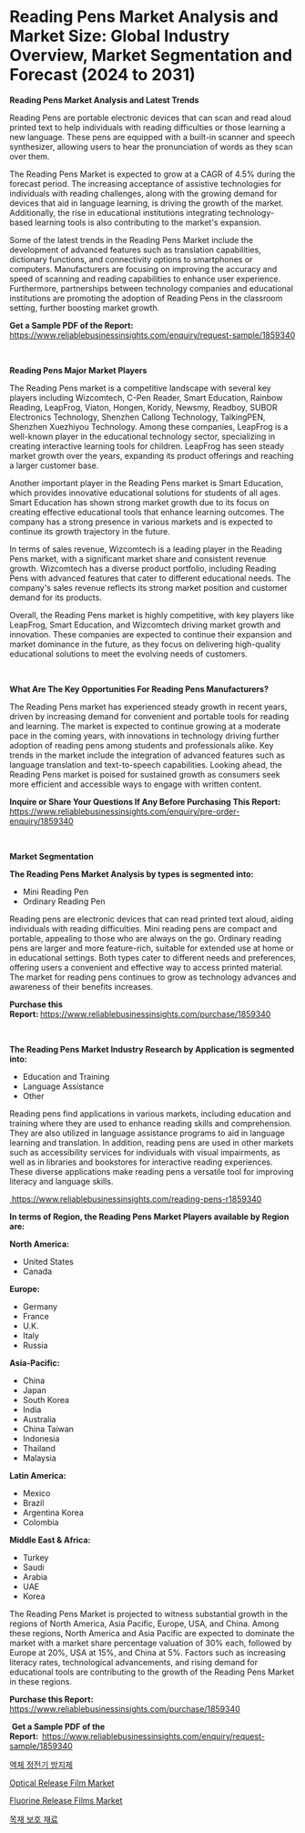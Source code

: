 <p><h1>Reading Pens Market Analysis and Market Size: Global Industry Overview, Market Segmentation and Forecast (2024 to 2031)</h1></p><p><strong>Reading Pens Market Analysis and Latest Trends</strong></p>
<p><p>Reading Pens are portable electronic devices that can scan and read aloud printed text to help individuals with reading difficulties or those learning a new language. These pens are equipped with a built-in scanner and speech synthesizer, allowing users to hear the pronunciation of words as they scan over them.</p><p>The Reading Pens Market is expected to grow at a CAGR of 4.5% during the forecast period. The increasing acceptance of assistive technologies for individuals with reading challenges, along with the growing demand for devices that aid in language learning, is driving the growth of the market. Additionally, the rise in educational institutions integrating technology-based learning tools is also contributing to the market's expansion.</p><p>Some of the latest trends in the Reading Pens Market include the development of advanced features such as translation capabilities, dictionary functions, and connectivity options to smartphones or computers. Manufacturers are focusing on improving the accuracy and speed of scanning and reading capabilities to enhance user experience. Furthermore, partnerships between technology companies and educational institutions are promoting the adoption of Reading Pens in the classroom setting, further boosting market growth.</p></p>
<p><strong>Get a Sample PDF of the Report:&nbsp;</strong> <a href="https://www.reliablebusinessinsights.com/enquiry/request-sample/1859340">https://www.reliablebusinessinsights.com/enquiry/request-sample/1859340</a></p>
<p>&nbsp;</p>
<p><strong>Reading Pens Major Market Players</strong></p>
<p><p>The Reading Pens market is a competitive landscape with several key players including Wizcomtech, C-Pen Reader, Smart Education, Rainbow Reading, LeapFrog, Viaton, Hongen, Koridy, Newsmy, Readboy, SUBOR Electronics Technology, Shenzhen Callong Technology, TalkingPEN, Shenzhen Xuezhiyou Technology. Among these companies, LeapFrog is a well-known player in the educational technology sector, specializing in creating interactive learning tools for children. LeapFrog has seen steady market growth over the years, expanding its product offerings and reaching a larger customer base.</p><p>Another important player in the Reading Pens market is Smart Education, which provides innovative educational solutions for students of all ages. Smart Education has shown strong market growth due to its focus on creating effective educational tools that enhance learning outcomes. The company has a strong presence in various markets and is expected to continue its growth trajectory in the future.</p><p>In terms of sales revenue, Wizcomtech is a leading player in the Reading Pens market, with a significant market share and consistent revenue growth. Wizcomtech has a diverse product portfolio, including Reading Pens with advanced features that cater to different educational needs. The company's sales revenue reflects its strong market position and customer demand for its products.</p><p>Overall, the Reading Pens market is highly competitive, with key players like LeapFrog, Smart Education, and Wizcomtech driving market growth and innovation. These companies are expected to continue their expansion and market dominance in the future, as they focus on delivering high-quality educational solutions to meet the evolving needs of customers.</p></p>
<p>&nbsp;</p>
<p><strong>What Are The Key Opportunities For Reading Pens Manufacturers?</strong></p>
<p><p>The Reading Pens market has experienced steady growth in recent years, driven by increasing demand for convenient and portable tools for reading and learning. The market is expected to continue growing at a moderate pace in the coming years, with innovations in technology driving further adoption of reading pens among students and professionals alike. Key trends in the market include the integration of advanced features such as language translation and text-to-speech capabilities. Looking ahead, the Reading Pens market is poised for sustained growth as consumers seek more efficient and accessible ways to engage with written content.</p></p>
<p><strong>Inquire or Share Your Questions If Any Before Purchasing This Report:</strong> <a href="https://www.reliablebusinessinsights.com/enquiry/pre-order-enquiry/1859340">https://www.reliablebusinessinsights.com/enquiry/pre-order-enquiry/1859340</a></p>
<p>&nbsp;</p>
<p><strong>Market Segmentation</strong></p>
<p><strong>The Reading Pens Market Analysis by types is segmented into:</strong></p>
<p><ul><li>Mini Reading Pen</li><li>Ordinary Reading Pen</li></ul></p>
<p><p>Reading pens are electronic devices that can read printed text aloud, aiding individuals with reading difficulties. Mini reading pens are compact and portable, appealing to those who are always on the go. Ordinary reading pens are larger and more feature-rich, suitable for extended use at home or in educational settings. Both types cater to different needs and preferences, offering users a convenient and effective way to access printed material. The market for reading pens continues to grow as technology advances and awareness of their benefits increases.</p></p>
<p><strong>Purchase this Report:&nbsp;</strong><a href="https://www.reliablebusinessinsights.com/purchase/1859340">https://www.reliablebusinessinsights.com/purchase/1859340</a></p>
<p>&nbsp;</p>
<p><strong>The Reading Pens Market Industry Research by Application is segmented into:</strong></p>
<p><ul><li>Education and Training</li><li>Language Assistance</li><li>Other</li></ul></p>
<p><p>Reading pens find applications in various markets, including education and training where they are used to enhance reading skills and comprehension. They are also utilized in language assistance programs to aid in language learning and translation. In addition, reading pens are used in other markets such as accessibility services for individuals with visual impairments, as well as in libraries and bookstores for interactive reading experiences. These diverse applications make reading pens a versatile tool for improving literacy and language skills.</p></p>
<p><a href="https://www.reliablebusinessinsights.com/reading-pens-r1859340">&nbsp;https://www.reliablebusinessinsights.com/reading-pens-r1859340</a></p>
<p><strong>In terms of Region, the Reading Pens Market Players available by Region are:</strong></p>
<p>
    <p> <strong> North America: </strong>
        <ul>
            <li>United States</li>
            <li>Canada</li>
        </ul>
        </p> 
    <p> <strong> Europe: </strong>
        <ul>
            <li>Germany</li>
            <li>France</li>
            <li>U.K.</li>
            <li>Italy</li>
            <li>Russia</li>
        </ul>
        </p> 
    <p> <strong> Asia-Pacific: </strong>
        <ul>
            <li>China</li>
            <li>Japan</li>
            <li>South Korea</li>
            <li>India</li>
            <li>Australia</li>
            <li>China Taiwan</li>
            <li>Indonesia</li>
            <li>Thailand</li>
            <li>Malaysia</li>
        </ul>
        </p> 
    <p> <strong> Latin America: </strong>
        <ul>
            <li>Mexico</li>
            <li>Brazil</li>
            <li>Argentina Korea</li>
            <li>Colombia</li>
        </ul>
        </p> 
    <p> <strong> Middle East & Africa: </strong>
        <ul>
            <li>Turkey</li>
            <li>Saudi</li>
            <li>Arabia</li>
            <li>UAE</li>
            <li>Korea</li>
        </ul>
    </p>
    </p>
<p><p>The Reading Pens Market is projected to witness substantial growth in the regions of North America, Asia Pacific, Europe, USA, and China. Among these regions, North America and Asia Pacific are expected to dominate the market with a market share percentage valuation of 30% each, followed by Europe at 20%, USA at 15%, and China at 5%. Factors such as increasing literacy rates, technological advancements, and rising demand for educational tools are contributing to the growth of the Reading Pens Market in these regions.</p></p>
<p><strong>Purchase this Report: </strong><a href="https://www.reliablebusinessinsights.com/purchase/1859340">https://www.reliablebusinessinsights.com/purchase/1859340</a></p>
<p>&nbsp;<strong>Get a Sample PDF of the Report:&nbsp;&nbsp;</strong><a href="https://www.reliablebusinessinsights.com/enquiry/request-sample/1859340">https://www.reliablebusinessinsights.com/enquiry/request-sample/1859340</a></p>
<p><strong></strong></p>
<p><p><a href="https://github.com/plelbej847484502/Market-Research-Report-List-2/blob/main/3175132146514.md">액체 정전기 방지제</a></p><p><a href="https://github.com/wusalecollins540tpqoz/Market-Research-Report-List-3/blob/main/optical-release-film-market.md">Optical Release Film Market</a></p><p><a href="https://github.com/kathiaseamanalvaradovlprc2h/Market-Research-Report-List-3/blob/main/fluorine-release-films-market.md">Fluorine Release Films Market</a></p><p><a href="https://github.com/AnthonyWratten/Market-Research-Report-List-1/blob/main/4267532146513.md">목재 보호 재료</a></p></p>
